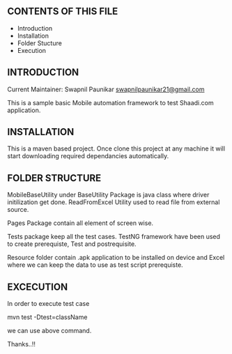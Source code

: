 CONTENTS OF THIS FILE
---------------------

 * Introduction
 * Installation
 * Folder Stucture
 * Execution
 


INTRODUCTION
------------

Current Maintainer: Swapnil Paunikar <swapnilpaunikar21@gmail.com>

This is a sample basic Mobile automation framework to test Shaadi.com application.


INSTALLATION
------------

This is a maven based project. Once clone this project at any machine it will 
start downloading required dependancies automatically.

FOLDER STRUCTURE
----------------

MobileBaseUtility under BaseUtility Package is java class where driver initilization get done.
ReadFromExcel Utility used to read file from external source.

Pages Package contain all element of screen wise.

Tests package keep all the test cases.
TestNG framework have been used to create prerequiste, Test and postrequisite.

Resource folder contain .apk application to be installed on device and Excel where we can keep the data to use as test script prerequiste.

EXCECUTION
----------------
In order to execute test case 

mvn test -Dtest=className

we can use above command.


Thanks..!!
